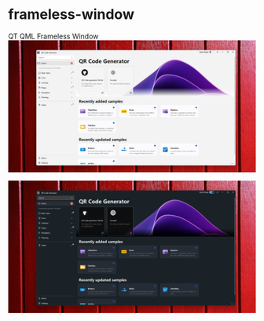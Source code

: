 # frameless-window
QT QML Frameless Window 
![light](screenshot/light.png)

![dark](screenshot/dark.png)
